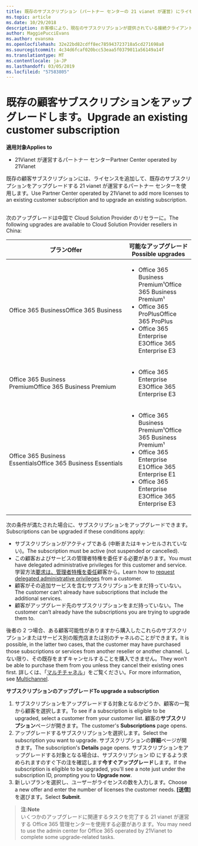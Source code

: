 ```yaml
---
title: 既存のサブスクリプション (パートナー センターの 21 vianet が運営) にライセンスまたはサービスを追加します。
ms.topic: article
ms.date: 10/29/2018
description: お客様により、現在のサブスクリプションが提供されている接続クライアント数または他のサービスと別のバージョンが必要な場合は、サブスクリプションをアップグレードすることができます。
author: MaggiePucciEvans
ms.author: evansma
ms.openlocfilehash: 32e22bd82cdff8ec785943723718a5cd271698a8
ms.sourcegitcommit: 4c34d6fcaf020bcc53eaa5f0379011a56149a14f
ms.translationtype: MT
ms.contentlocale: ja-JP
ms.lasthandoff: 03/05/2019
ms.locfileid: "57583805"
---
```

# <a name="upgrade-an-existing-customer-subscription"></a><span data-ttu-id="be978-103">既存の顧客サブスクリプションをアップグレードします。</span><span class="sxs-lookup"><span data-stu-id="be978-103">Upgrade an existing customer subscription</span></span>

<span data-ttu-id="be978-104">**適用対象**</span><span class="sxs-lookup"><span data-stu-id="be978-104">**Applies to**</span></span>

-   <span data-ttu-id="be978-105">21Vianet が運営するパートナー センター</span><span class="sxs-lookup"><span data-stu-id="be978-105">Partner Center operated by 21Vianet</span></span>

<span data-ttu-id="be978-106">既存の顧客サブスクリプションには、ライセンスを追加して、既存のサブスクリプションをアップグレードする 21 vianet が運営するパートナー センターを使用します。</span><span class="sxs-lookup"><span data-stu-id="be978-106">Use Partner Center operated by 21Vianet to add more licenses to an existing customer subscription and to upgrade an existing subscription.</span></span> 

## <a href="" id="upgradesubscription"></a>

<span data-ttu-id="be978-107">次のアップグレードは中国で Cloud Solution Provider のリセラーに。</span><span class="sxs-lookup"><span data-stu-id="be978-107">The following upgrades are available to Cloud Solution Provider resellers in China:</span></span>

<table>
<colgroup>
<col width="50%" />
<col width="50%" />
</colgroup>
<thead>
<tr class="header">
<th><span data-ttu-id="be978-108">プラン</span><span class="sxs-lookup"><span data-stu-id="be978-108">Offer</span></span></th>
<th><span data-ttu-id="be978-109">可能なアップグレード</span><span class="sxs-lookup"><span data-stu-id="be978-109">Possible upgrades</span></span></th>
</tr>
</thead>
<tbody>
<tr class="odd">
<td><span data-ttu-id="be978-110">Office 365 Business</span><span class="sxs-lookup"><span data-stu-id="be978-110">Office 365 Business</span></span></td>
<td><ul>
<li><span data-ttu-id="be978-111">Office 365 Business Premium¹</span><span class="sxs-lookup"><span data-stu-id="be978-111">Office 365 Business Premium¹</span></span></li>
<li><span data-ttu-id="be978-112">Office 365 ProPlus</span><span class="sxs-lookup"><span data-stu-id="be978-112">Office 365 ProPlus</span></span></li>
<li><span data-ttu-id="be978-113">Office 365 Enterprise E3</span><span class="sxs-lookup"><span data-stu-id="be978-113">Office 365 Enterprise E3</span></span></li>

</ul></td>
</tr>
<tr class="even">
<td><span data-ttu-id="be978-114">Office 365 Business Premium</span><span class="sxs-lookup"><span data-stu-id="be978-114">Office 365 Business Premium</span></span></td>
<td><ul>
<li><span data-ttu-id="be978-115">Office 365 Enterprise E3</span><span class="sxs-lookup"><span data-stu-id="be978-115">Office 365 Enterprise E3</span></span></li>

</ul></td>
</tr>
<tr class="odd">
<td><span data-ttu-id="be978-116">Office 365 Business Essentials</span><span class="sxs-lookup"><span data-stu-id="be978-116">Office 365 Business Essentials</span></span></td>
<td><ul>
<li><span data-ttu-id="be978-117">Office 365 Business Premium¹</span><span class="sxs-lookup"><span data-stu-id="be978-117">Office 365 Business Premium¹</span></span></li>
<li><span data-ttu-id="be978-118">Office 365 Enterprise E1</span><span class="sxs-lookup"><span data-stu-id="be978-118">Office 365 Enterprise E1</span></span></li>
<li><span data-ttu-id="be978-119">Office 365 Enterprise E3</span><span class="sxs-lookup"><span data-stu-id="be978-119">Office 365 Enterprise E3</span></span></li>

</ul></td>
</tr>
</tbody>
</table>


<span data-ttu-id="be978-120">次の条件が満たされた場合に、サブスクリプションをアップグレードできます。</span><span class="sxs-lookup"><span data-stu-id="be978-120">Subscriptions can be upgraded if these conditions apply:</span></span>

-   <span data-ttu-id="be978-121">サブスクリプションがアクティブである (中断またはキャンセルされていない)。</span><span class="sxs-lookup"><span data-stu-id="be978-121">The subscription must be active (not suspended or cancelled).</span></span>
-   <span data-ttu-id="be978-122">この顧客およびサービスの管理者特権を委任する必要があります。</span><span class="sxs-lookup"><span data-stu-id="be978-122">You must have delegated administrative privileges for this customer and service.</span></span> <span data-ttu-id="be978-123">学習方法[要求は、管理者特権を委任](request-a-relationship-with-a-customer.md)顧客から。</span><span class="sxs-lookup"><span data-stu-id="be978-123">Learn how to [request delegated administrative privileges](request-a-relationship-with-a-customer.md) from a customer.</span></span>
-   <span data-ttu-id="be978-124">顧客がその追加サービスを含むサブスクリプションをまだ持っていない。</span><span class="sxs-lookup"><span data-stu-id="be978-124">The customer can’t already have subscriptions that include the additional services.</span></span>
-   <span data-ttu-id="be978-125">顧客がアップグレード先のサブスクリプションをまだ持っていない。</span><span class="sxs-lookup"><span data-stu-id="be978-125">The customer can’t already have the subscriptions you are trying to upgrade them to.</span></span>

<span data-ttu-id="be978-126">後者の 2 つ場合、ある顧客可能性がありますから購入したこれらのサブスクリプションまたはサービス別の販売店または別のチャネルのことができます。</span><span class="sxs-lookup"><span data-stu-id="be978-126">It is possible, in the latter two cases, that the customer may have purchased those subscriptions or services from another reseller or another channel.</span></span> <span data-ttu-id="be978-127">しない限り、その既存をまずキャンセルすることを購入できません。</span><span class="sxs-lookup"><span data-stu-id="be978-127">They won’t be able to purchase them from you unless they cancel their existing ones first.</span></span> <span data-ttu-id="be978-128">詳しくは、「[マルチチャネル](multichannel.md)」をご覧ください。</span><span class="sxs-lookup"><span data-stu-id="be978-128">For more information, see [Multichannel](multichannel.md).</span></span>

<span data-ttu-id="be978-129">**サブスクリプションのアップグレード**</span><span class="sxs-lookup"><span data-stu-id="be978-129">**To upgrade a subscription**</span></span>

1.  <span data-ttu-id="be978-130">サブスクリプションをアップグレードする対象となるかどうか、顧客の一覧から顧客を選択します。</span><span class="sxs-lookup"><span data-stu-id="be978-130">To see if a subscription is eligible to be upgraded, select a customer from your customer list.</span></span> <span data-ttu-id="be978-131">顧客の**サブスクリプション**ページが開きます。</span><span class="sxs-lookup"><span data-stu-id="be978-131">The customer's **Subscriptions** page opens.</span></span>
2.  <span data-ttu-id="be978-132">アップグレードするサブスクリプションを選択します。</span><span class="sxs-lookup"><span data-stu-id="be978-132">Select the subscription you want to upgrade.</span></span> <span data-ttu-id="be978-133">サブスクリプションの**詳細**ページが開きます。</span><span class="sxs-lookup"><span data-stu-id="be978-133">The subscription's **Details** page opens.</span></span> <span data-ttu-id="be978-134">サブスクリプションをアップグレードする対象となる場合は、サブスクリプション ID にするよう求められますのすぐ下の注を確認します**今すぐアップグレード**します。</span><span class="sxs-lookup"><span data-stu-id="be978-134">If the subscription is eligible to be upgraded, you'll see a note just under the subscription ID, prompting you to **Upgrade now**.</span></span>
3.  <span data-ttu-id="be978-135">新しいプランを選択し、ユーザーがライセンスの数を入力します。</span><span class="sxs-lookup"><span data-stu-id="be978-135">Choose a new offer and enter the number of licenses the customer needs.</span></span> <span data-ttu-id="be978-136">**[送信]** を選びます。</span><span class="sxs-lookup"><span data-stu-id="be978-136">Select **Submit**.</span></span>

><span data-ttu-id="be978-137">**注:**</span><span class="sxs-lookup"><span data-stu-id="be978-137">**Note**</span></span><br><span data-ttu-id="be978-138">いくつかのアップグレードに関連するタスクを完了する 21 vianet が運営する Office 365 管理センターを使用する必要があります。</span><span class="sxs-lookup"><span data-stu-id="be978-138">You may need to use the admin center for Office 365 operated by 21Vianet to complete some upgrade-related tasks.</span></span>
